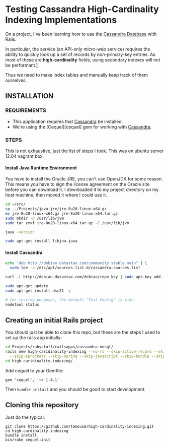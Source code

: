 # Testing Cassandra High-Cardinality Indexing Implementations

On a project, I've been learning how to use the [Cassandra Database][cassandra] with Rails.

In particular, the service (an API-only micro-web service) requires the ability to quickly look up a set of records by non-primary-key entries. As most of these are **high-cardinality** fields, using secondary indexes will not be performant.[1][hcperf]

Thus we need to make index tables and manually keep track of them ourselves.

## INSTALLATION

### REQUIREMENTS

* This application requires that [Cassandra][gettingstarted] be installed.
* We're using the [Cequel][cequel] gem for working with [Cassandra][gettingstarted].

### STEPS

This is not exhaustive, just the list of steps I took. This was on ubuntu server 12.04 vagrant box.

#### Install Java Runtime Environment

You have to install the Oracle JRE, you can't use OpenJDK for some reason.
This means you have to sign the license agreement on the Oracle site before
you can download it. I downloaded it to my project directory on my host machine,
then moved it where I could use it.

``` bash
cd ~/src/
cp ../Projects/java-jre/jre-8u20-linux-x64.gz .
mv jre-8u20-linux-x64.gz jre-8u20-linux-x64.tar.gz 
sudo mkdir -p /usr/lib/jvm
sudo tar zxvf jre-8u20-linux-x64.tar.gz -C /usr/lib/jvm

java -version

sudo apt-get install libjna-java
```

#### Install Cassandra

``` bash
echo "deb http://debian.datastax.com/community stable main" | \
  sudo tee -a /etc/apt/sources.list.d/cassandra.sources.list

curl -L http://debian.datastax.com/debian/repo_key | sudo apt-key add -

sudo apt-get update
sudo apt-get install dsc21 -y

# for testing purposes, the default "Test Config" is fine
nodetool status
```

## Creating an initial Rails project

You should just be able to clone this repo, but these are the steps I used to set up the rails app initially:

``` bash
cd Projects/rubystuff/railsapps/cassandra-nosql/
rails new high-caridinality-indexing --no-rc --skip-active-record --skip-action-view \
  --skip-sprockets --skip-spring --skip-javascript --skip-bundle --skip-test-unit
cd high-caridinality-indexing/
```

Add cequel to your Gemfile:

    gem 'cequel', '~> 1.4.1'

Then `bundle install` and you should be good to start development.

## Cloning this repository

Just do the typical:

    git clone https://github.com/tamouse/high-cardinality-indexing.git
    cd high-cardinality-indexing
    bundle install
    bin/rake cequel:init




<!-- References -->

[cassandra]: http://cassandra.apache.org/ 

[gettingstarted]: http://www.datastax.com/documentation/cassandra/2.1/cassandra/gettingStartedCassandraIntro.html

[hcperf]: http://www.datastax.com/documentation/cql/3.1/cql/ddl/ddl_when_use_index_c.html?scroll=concept_ds_sgh_yzz_zj__when-no-index 
